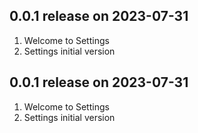 ## 0.0.1 release on 2023-07-31
1. Welcome to Settings
2. Settings initial version
## 0.0.1 release on 2023-07-31
1. Welcome to Settings
2. Settings initial version